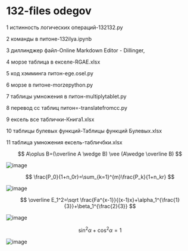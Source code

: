 # 132-files odegov


1 истинность логических операций-132132.py


2 команды в питоне-132ilya.ipynb


3 диллинджер файл-Online Markdown Editor - Dillinger,


4 морзе таблица в екселе-RGAE.xlsx


5 код хэмминга питон-ege.osel.py


6 морзе в питоне-morzepython.py


7 таблицы умножения в питон-multiplytablet.py


8 перевод сс таблиц питон=-translatefromcc.py


9 ексель все таблички-Книга1.xlsx


10 таблицы булевых функций-Таблицы функций Булевых.xlsx


11 таблица умножения ексель-табличбки.xlsx



$$ A\oplus B=(\overline A	\wedge B) 	\vee (A\wedge \overline B) $$

![image](https://user-images.githubusercontent.com/114457146/200457963-8f0b07d2-5b1a-4645-a324-0443ac093c26.png)

$$ \frac{P_0}{1+n_0r}=\sum_{k=1}^{m}\frac{P_k}{1+n_kr} $$

![image](https://user-images.githubusercontent.com/114457146/200723915-227dc21f-798d-4642-a1c1-29a14943b2a3.png)

$$ \overline E_1^2=\sqrt \frac{Fa^{x-1}}{(x-1)x}+\alpha_1^{\frac{1}{3}}+\beta_1^{\frac{2}{3}} $$

![image](https://user-images.githubusercontent.com/114457146/200724612-494a7b73-0745-4a68-9619-1efd61831a04.png)

$$ \sin^2\alpha+\cos^2\alpha=1 $$

![image](https://user-images.githubusercontent.com/114457146/200724748-e2f32131-0969-48e9-b94d-c00e8f283dd5.png)

